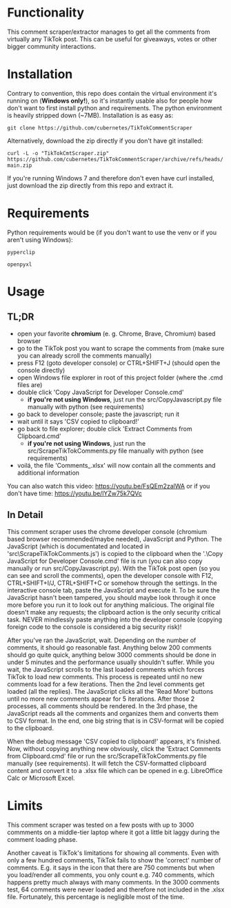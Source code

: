 # Functionality
This comment scraper/extractor manages to get all the comments
from virtually any TikTok post. This can be useful for giveaways, votes or other bigger
community interactions.

# Installation
Contrary to convention, this repo does contain the virtual environment it's
running on (**Windows only!**), so it's instantly usable also for people how don't want to first install python and requirements.
The python environment is heavily stripped down (\~7MB).
Installation is as easy as:

`git clone https://github.com/cubernetes/TikTokCommentScraper`

Alternatively, download the zip directly if you don't have git installed:

`curl -L -o "TikTokCmtScraper.zip" https://github.com/cubernetes/TikTokCommentScraper/archive/refs/heads/main.zip`

If you're running Windows 7 and therefore don't even have curl installed, just download the zip directly from this repo and extract it.

# Requirements
Python requirements would be (if you don't want to use the venv or if you aren't using Windows):

`pyperclip`

`openpyxl`

# Usage
## TL;DR
- open your favorite **chromium** (e. g. Chrome, Brave, Chromium) based browser
- go to the TikTok post you want to scrape the comments from (make sure you can already scroll the comments manually)
- press F12 (goto developer console) or CTRL+SHIFT+J (should open the console directly)
- open Windows file explorer in root of this project folder (where the .cmd files are)
- double click 'Copy JavaScript for Developer Console.cmd'
	- **if you're not using Windows**, just run the src/CopyJavascript.py file manually with python (see requirements)
- go back to developer console; paste the javascript; run it
- wait until it says 'CSV copied to clipboard!'
- go back to file explorer; double click 'Extract Comments from Clipboard.cmd'
	- **if you're not using Windows**, just run the src/ScrapeTikTokComments.py file manually with python (see requirements)
- voilá, the file 'Comments_<UtcTimeStamp>.xlsx' will now contain all the comments and additional information

You can also watch this video: https://youtu.be/FsQEm2zalWA
or if you don't have time: https://youtu.be/lYZw75k7QVc

## In Detail

This comment scraper uses the chrome developer console (chromium based browser
recommended/maybe needed), JavaScript and Python. The JavaScript (which is
documentated and located in 'src\ScrapeTikTokComments.js') is copied to the clipboard when the '.\Copy
JavaScript for Developer Console.cmd' file is run (you can also copy
manually or run src/CopyJavascript.py). With the TikTok post open (so you can see and scroll the
comments), open the developer console with F12, CTRL+SHIFT+I/J, CTRL+SHIFT+C
or somehow through the settings. In the interactive console tab, paste the
JavaScript and execute it. To be sure the JavaScript hasn't been tampered,
you should maybe look through it once more before you run it to look out for
anything malicious. The original file doesn't make any requests; the clipboard action
is the only security critical task. NEVER mindlessly paste anything into the developer console (copying
foreign code to the console is considered a big security risk)! 

After you've ran the JavaScript, wait. Depending on the number of comments, it
should go reasonable fast. Anything below 200 comments should go quite quick,
anything below 3000 comments should be done in under 5 minutes and the
performance usually shouldn't suffer. While you wait, the JavaScript scrolls
to the last loaded comments which forces TikTok to load new comments. This
process is repeated until no new comments load for a few iterations. Then the
2nd level comments get loaded (all the replies). The JavaScript clicks all the
'Read More' buttons until no more new comments appear for 5 iterations. After those
2 processes, all comments should be rendered. In the 3rd phase, the JavaScript reads
all the comments and organizes them and converts them to CSV format. In the end, one big
string that is in CSV-format will be copied to the clipboard.

When the debug message 'CSV copied to clipboard!' appears, it's finished. Now,
without copying anything new obviously, click the 'Extract Comments from
Clipboard.cmd' file or run the src/ScrapeTikTokComments.py file manually (see requirements).
It will fetch the CSV-formatted clipboard content and
convert it to a .xlsx file which can be opened in e.g. LibreOffice Calc or
Microsoft Excel.

# Limits

This comment scraper was tested on a few posts with up to 3000 commments on a
middle-tier laptop where it got a little bit laggy during the comment loading
phase.

Another caveat is TikTok's limitations for showing all comments. Even with
only a few hundred comments, TikTok fails to show the 'correct' number of
comments. E.g. it says in the icon that there are 750 comments but when you
load/render all comments, you only count e.g. 740 comments, which happens
pretty much always with many comments. In the 3000 comments test, 64 comments
were never loaded and therefore not included in the .xlsx file. Fortunately,
this percentage is negligible most of the time.
